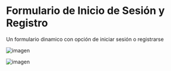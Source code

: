 ﻿# Formulario de Inicio de Sesión y Registro
 
 Un formulario dinamico con opción de iniciar sesión o registrarse
 
 ![imagen](https://user-images.githubusercontent.com/114224382/209884698-25b767ad-58eb-459d-983a-82a31e91e222.png)

![imagen](https://user-images.githubusercontent.com/114224382/209884726-b3990ca8-0e4c-4c42-ab28-008a7cffdaf4.png)

